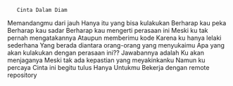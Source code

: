        Cinta Dalam Diam

Memandangmu dari jauh
Hanya itu yang bisa kulakukan
Berharap kau peka
Berharap kau sadar
Berharap kau mengerti perasaan ini
Meski ku tak pernah mengatakannya
Ataupun memberimu kode
Karena ku hanya lelaki sederhana
Yang berada diantara orang-orang yang menyukaimu
Apa yang akan kulakukan dengan perasaan ini??
Jawabannya adalah
Ku akan menjaganya
Meski tak ada kepastian yang meyakinkanku
Namun ku percaya
Cinta ini begitu tulus
Hanya Untukmu
Bekerja dengan remote repository